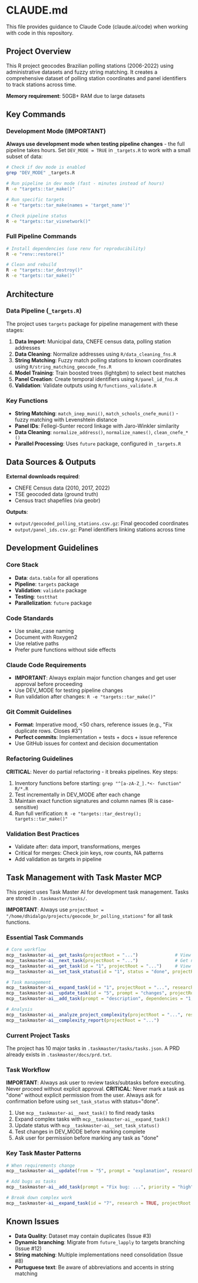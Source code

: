 # CLAUDE.md

This file provides guidance to Claude Code (claude.ai/code) when working with code in this repository.

## Project Overview

This R project geocodes Brazilian polling stations (2006-2022) using administrative datasets and fuzzy string matching. It creates a comprehensive dataset of polling station coordinates and panel identifiers to track stations across time.

**Memory requirement**: 50GB+ RAM due to large datasets

## Key Commands

### Development Mode (IMPORTANT)
**Always use development mode when testing pipeline changes** - the full pipeline takes hours. Set `DEV_MODE = TRUE` in `_targets.R` to work with a small subset of data:

```bash
# Check if dev mode is enabled
grep "DEV_MODE" _targets.R

# Run pipeline in dev mode (fast - minutes instead of hours)
R -e "targets::tar_make()"

# Run specific targets
R -e "targets::tar_make(names = 'target_name')"

# Check pipeline status
R -e "targets::tar_visnetwork()"
```

### Full Pipeline Commands
```bash
# Install dependencies (use renv for reproducibility)
R -e "renv::restore()"

# Clean and rebuild
R -e "targets::tar_destroy()"
R -e "targets::tar_make()"
```

## Architecture

### Data Pipeline (`_targets.R`)
The project uses `targets` package for pipeline management with these stages:
1. **Data Import**: Municipal data, CNEFE census data, polling station addresses
2. **Data Cleaning**: Normalize addresses using `R/data_cleaning_fns.R`
3. **String Matching**: Fuzzy match polling stations to known coordinates using `R/string_matching_geocode_fns.R`
4. **Model Training**: Train boosted trees (lightgbm) to select best matches
5. **Panel Creation**: Create temporal identifiers using `R/panel_id_fns.R`
6. **Validation**: Validate outputs using `R/functions_validate.R`

### Key Functions
- **String Matching**: `match_inep_muni()`, `match_schools_cnefe_muni()` - fuzzy matching with Levenshtein distance
- **Panel IDs**: Fellegi-Sunter record linkage with Jaro-Winkler similarity
- **Data Cleaning**: `normalize_address()`, `normalize_names()`, `clean_cnefe_*()`
- **Parallel Processing**: Uses `future` package, configured in `_targets.R`

## Data Sources & Outputs

**External downloads required**:
- CNEFE Census data (2010, 2017, 2022)
- TSE geocoded data (ground truth)
- Census tract shapefiles (via geobr)

**Outputs**:
- `output/geocoded_polling_stations.csv.gz`: Final geocoded coordinates
- `output/panel_ids.csv.gz`: Panel identifiers linking stations across time

## Development Guidelines

### Core Stack
- **Data**: `data.table` for all operations
- **Pipeline**: `targets` package
- **Validation**: `validate` package
- **Testing**: `testthat`
- **Parallelization**: `future` package

### Code Standards
- Use snake_case naming
- Document with Roxygen2
- Use relative paths 
- Prefer pure functions without side effects

### Claude Code Requirements
- **IMPORTANT**: Always explain major function changes and get user approval before proceeding
- Use DEV_MODE for testing pipeline changes
- Run validation after changes: `R -e "targets::tar_make()"`

### Git Commit Guidelines
- **Format**: Imperative mood, <50 chars, reference issues (e.g., "Fix duplicate rows. Closes #3")
- **Perfect commits**: Implementation + tests + docs + issue reference
- Use GitHub issues for context and decision documentation

### Refactoring Guidelines
**CRITICAL**: Never do partial refactoring - it breaks pipelines. Key steps:
1. Inventory functions before starting: `grep "^[a-zA-Z_].*<- function" R/*.R`
2. Test incrementally in DEV_MODE after each change
3. Maintain exact function signatures and column names (R is case-sensitive)
4. Run full verification: `R -e "targets::tar_destroy(); targets::tar_make()"`

### Validation Best Practices
- Validate after: data import, transformations, merges
- Critical for merges: Check join keys, row counts, NA patterns
- Add validation as targets in pipeline

## Task Management with Task Master MCP

This project uses Task Master AI for development task management. Tasks are stored in `.taskmaster/tasks/`.

**IMPORTANT**: Always use `projectRoot = "/home/dhidalgo/projects/geocode_br_polling_stations"` for all task functions.

### Essential Task Commands
```r
# Core workflow
mcp__taskmaster-ai__get_tasks(projectRoot = "...")              # View all tasks
mcp__taskmaster-ai__next_task(projectRoot = "...")              # Get next task to work on
mcp__taskmaster-ai__get_task(id = "1", projectRoot = "...")     # View specific task
mcp__taskmaster-ai__set_task_status(id = "1", status = "done", projectRoot = "...")

# Task management
mcp__taskmaster-ai__expand_task(id = "1", projectRoot = "...", research = TRUE)  # Break down complex tasks
mcp__taskmaster-ai__update_task(id = "5", prompt = "changes", projectRoot = "...")
mcp__taskmaster-ai__add_task(prompt = "description", dependencies = "1,2", projectRoot = "...")

# Analysis
mcp__taskmaster-ai__analyze_project_complexity(projectRoot = "...", research = TRUE)
mcp__taskmaster-ai__complexity_report(projectRoot = "...")
```

### Current Project Tasks
The project has 10 major tasks in `.taskmaster/tasks/tasks.json`. A PRD already exists in `.taskmaster/docs/prd.txt`.

### Task Workflow
**IMPORTANT**: Always ask user to review tasks/subtasks before executing. Never proceed without explicit approval.
**CRITICAL**: Never mark a task as "done" without explicit permission from the user. Always ask for confirmation before using `set_task_status` with status="done".

1. Use `mcp__taskmaster-ai__next_task()` to find ready tasks
2. Expand complex tasks with `mcp__taskmaster-ai__expand_task()`
3. Update status with `mcp__taskmaster-ai__set_task_status()`
4. Test changes in DEV_MODE before marking complete
5. Ask user for permission before marking any task as "done"

### Key Task Master Patterns
```r
# When requirements change
mcp__taskmaster-ai__update(from = "5", prompt = "explanation", research = TRUE, projectRoot = "...")

# Add bugs as tasks
mcp__taskmaster-ai__add_task(prompt = "Fix bug: ...", priority = "high", projectRoot = "...")

# Break down complex work
mcp__taskmaster-ai__expand_task(id = "7", research = TRUE, projectRoot = "...")
```

## Known Issues
- **Data Quality**: Dataset may contain duplicates (Issue #3)
- **Dynamic branching**: Migrate from `future_lapply` to targets branching (Issue #12)
- **String matching**: Multiple implementations need consolidation (Issue #8)
- **Portuguese text**: Be aware of abbreviations and accents in string matching 